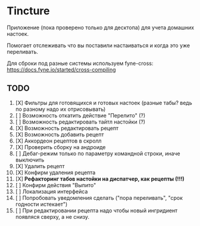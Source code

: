 # Tincture

Приложение (пока проверено только для десктопа) для учета домашних настоек.

Помогает отслеживать что вы поставили настаиваться и когда это уже переливать.

Для сброки под разные системы используем fyne-cross: https://docs.fyne.io/started/cross-compiling

## TODO
1. [X] Фильтры для готовящихся и готовых настоек (разные табы? ведь по разному надо их отрисовывать) 
2. [ ] Возможность откатить действие "Перелито" (?)
3. [ ] Возможность редактировать тайтл настойки (?)
4. [X] Возможность редактировать рецепт
5. [X] Возможность добавить рецепт
6. [X] Аккордеон рецептов в скролл
7. [X] Проверить сборку на андроиде
8. [ ] Дебаг-режим только по параметру командной строки, иначе выключить
9. [X] Удалить рецепт
10. [X] Конфирм удаления рецепта
11. [X] **Рефакторинг табов настойки на диспатчер, как рецепты (!!!)**
12. [ ] Конфирм действия "Выпито"
13. [ ] Локализация интерфейса
14. [ ] Попробовать уведомления сделать ("пора переливать", "срок годности истекает")
15. [ ] При редактировании рецепта надо чтобы новый ингридиент появляся сверху, а не снизу.


